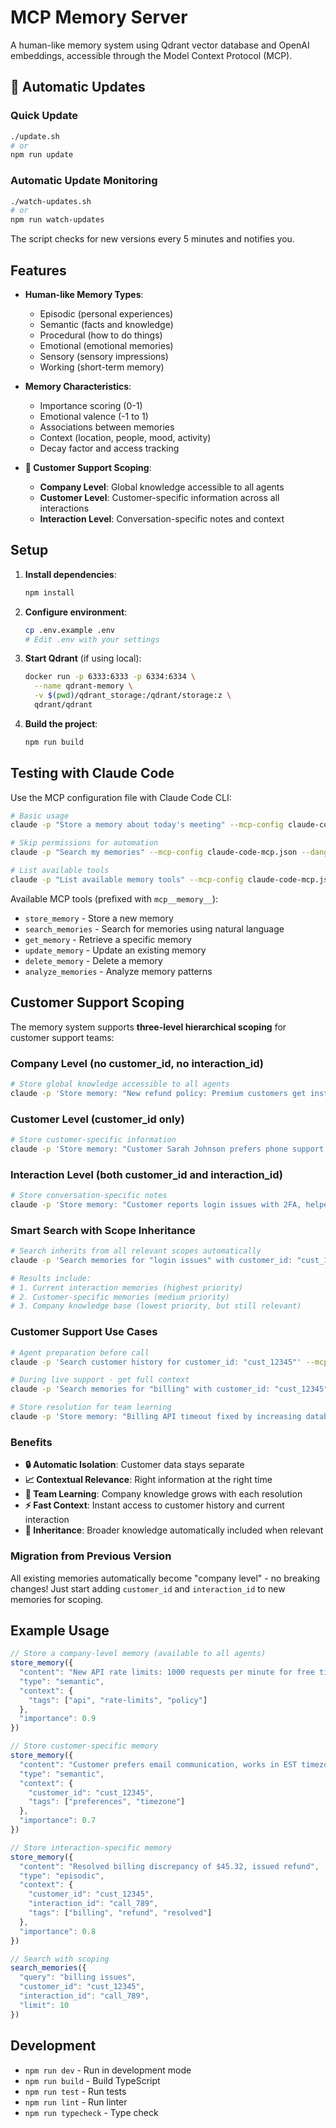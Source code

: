 # MCP Memory Server

A human-like memory system using Qdrant vector database and OpenAI embeddings, accessible through the Model Context Protocol (MCP).

## 🔄 Automatic Updates

### Quick Update
```bash
./update.sh
# or
npm run update
```

### Automatic Update Monitoring
```bash
./watch-updates.sh
# or
npm run watch-updates
```

The script checks for new versions every 5 minutes and notifies you.

## Features

- **Human-like Memory Types**:
  - Episodic (personal experiences)
  - Semantic (facts and knowledge)
  - Procedural (how to do things)
  - Emotional (emotional memories)
  - Sensory (sensory impressions)
  - Working (short-term memory)

- **Memory Characteristics**:
  - Importance scoring (0-1)
  - Emotional valence (-1 to 1)
  - Associations between memories
  - Context (location, people, mood, activity)
  - Decay factor and access tracking

- **🎯 Customer Support Scoping**:
  - **Company Level**: Global knowledge accessible to all agents
  - **Customer Level**: Customer-specific information across all interactions
  - **Interaction Level**: Conversation-specific notes and context

## Setup

1. **Install dependencies**:
   ```bash
   npm install
   ```

2. **Configure environment**:
   ```bash
   cp .env.example .env
   # Edit .env with your settings
   ```

3. **Start Qdrant** (if using local):
   ```bash
   docker run -p 6333:6333 -p 6334:6334 \
     --name qdrant-memory \
     -v $(pwd)/qdrant_storage:/qdrant/storage:z \
     qdrant/qdrant
   ```

4. **Build the project**:
   ```bash
   npm run build
   ```

## Testing with Claude Code

Use the MCP configuration file with Claude Code CLI:

```bash
# Basic usage
claude -p "Store a memory about today's meeting" --mcp-config claude-code-mcp.json

# Skip permissions for automation
claude -p "Search my memories" --mcp-config claude-code-mcp.json --dangerously-skip-permissions

# List available tools
claude -p "List available memory tools" --mcp-config claude-code-mcp.json
```

Available MCP tools (prefixed with `mcp__memory__`):

- `store_memory` - Store a new memory
- `search_memories` - Search for memories using natural language
- `get_memory` - Retrieve a specific memory
- `update_memory` - Update an existing memory
- `delete_memory` - Delete a memory
- `analyze_memories` - Analyze memory patterns

## Customer Support Scoping

The memory system supports **three-level hierarchical scoping** for customer support teams:

### **Company Level** (no customer_id, no interaction_id)
```bash
# Store global knowledge accessible to all agents
claude -p 'Store memory: "New refund policy: Premium customers get instant refunds, standard customers within 3 business days"' --mcp-config claude-code-mcp.json
```

### **Customer Level** (customer_id only)
```bash
# Store customer-specific information
claude -p 'Store memory: "Customer Sarah Johnson prefers phone support, has enterprise account, key contact for TechCorp implementation" with context: {"customer_id": "cust_12345", "tags": ["vip", "enterprise"]}' --mcp-config claude-code-mcp.json
```

### **Interaction Level** (both customer_id and interaction_id)
```bash
# Store conversation-specific notes
claude -p 'Store memory: "Customer reports login issues with 2FA, helped reset authenticator app, issue resolved" with context: {"customer_id": "cust_12345", "interaction_id": "call_789", "tags": ["support", "resolved"]}' --mcp-config claude-code-mcp.json
```

### **Smart Search with Scope Inheritance**

```bash
# Search inherits from all relevant scopes automatically
claude -p 'Search memories for "login issues" with customer_id: "cust_12345", interaction_id: "call_789"' --mcp-config claude-code-mcp.json

# Results include:
# 1. Current interaction memories (highest priority)
# 2. Customer-specific memories (medium priority)  
# 3. Company knowledge base (lowest priority, but still relevant)
```

### **Customer Support Use Cases**

```bash
# Agent preparation before call
claude -p 'Search customer history for customer_id: "cust_12345"' --mcp-config claude-code-mcp.json

# During live support - get full context
claude -p 'Search memories for "billing" with customer_id: "cust_12345", interaction_id: "call_current"' --mcp-config claude-code-mcp.json

# Store resolution for team learning
claude -p 'Store memory: "Billing API timeout fixed by increasing database connection pool from 10 to 50 connections"' --mcp-config claude-code-mcp.json
```

### **Benefits**

- **🔒 Automatic Isolation**: Customer data stays separate
- **📈 Contextual Relevance**: Right information at the right time
- **🧠 Team Learning**: Company knowledge grows with each resolution
- **⚡ Fast Context**: Instant access to customer history and current interaction
- **🔄 Inheritance**: Broader knowledge automatically included when relevant

### **Migration from Previous Version**

All existing memories automatically become "company level" - no breaking changes! Just start adding `customer_id` and `interaction_id` to new memories for scoping.

## Example Usage

```javascript
// Store a company-level memory (available to all agents)
store_memory({
  "content": "New API rate limits: 1000 requests per minute for free tier, 10000 for premium",
  "type": "semantic",
  "context": {
    "tags": ["api", "rate-limits", "policy"]
  },
  "importance": 0.9
})

// Store customer-specific memory
store_memory({
  "content": "Customer prefers email communication, works in EST timezone",
  "type": "semantic", 
  "context": {
    "customer_id": "cust_12345",
    "tags": ["preferences", "timezone"]
  },
  "importance": 0.7
})

// Store interaction-specific memory
store_memory({
  "content": "Resolved billing discrepancy of $45.32, issued refund",
  "type": "episodic",
  "context": {
    "customer_id": "cust_12345",
    "interaction_id": "call_789",
    "tags": ["billing", "refund", "resolved"]
  },
  "importance": 0.8
})

// Search with scoping
search_memories({
  "query": "billing issues",
  "customer_id": "cust_12345",
  "interaction_id": "call_789",
  "limit": 10
})
```

## Development

- `npm run dev` - Run in development mode
- `npm run build` - Build TypeScript
- `npm run test` - Run tests
- `npm run lint` - Run linter
- `npm run typecheck` - Type check